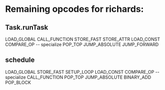 # Remaining opcodes for richards:

## Task.runTask

LOAD_GLOBAL
CALL_FUNCTION
STORE_FAST
STORE_ATTR
LOAD_CONST
COMPARE_OP -- specialize
POP_TOP
JUMP_ABSOLUTE
JUMP_FORWARD

## schedule

LOAD_GLOBAL
STORE_FAST
SETUP_LOOP
LOAD_CONST
COMPARE_OP -- specialize
CALL_FUNCTION
POP_TOP
JUMP_ABSOLUTE
BINARY_ADD
POP_BLOCK
